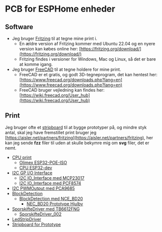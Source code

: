 # PCB for ESPHome enheder

## Software

* Jeg bruger [Fritzing](https://fritzing.org/learning/) til at tegne mine print i.
  * En ældre version af Fritzing kommer med Ubuntu 22.04 og en nyere version kan købes online her: [https://fritzing.org/download/](https://fritzing.org/download/)
  * Fritzing findes i versioner for Windows, Mac og Linux, så det er bare at komme igang.
* Jeg bruger [FreeCAD](https://www.freecad.org/features.php?lang=en) til at tegne holdere for mine print.
  * FreeCAD er et gratis, og godt 3D-tegneprogram, det kan hentest her: [https://www.freecad.org/downloads.php?lang=en](https://www.freecad.org/downloads.php?lang=en)
  * FreeCAD bruger vejledning kan findes her: [https://wiki.freecad.org/User_hub](https://wiki.freecad.org/User_hub)

## Print

Jeg bruger ofte et [stripboard](./Stripboard/README.md) til at bygge prototyper på, og mindre styk antal, skal jeg have fremstillet print bruger jeg [https://aisler.net/partners/fritzing](https://aisler.net/partners/fritzing), her kan jeg sende **fzz** filer til uden at skulle bekymre mig om **svg** filer, det er nemt.

* [CPU print](./CPU/README.md)
  * [Olimex ESP32-POE-ISO](./CPU/README.md#olimex-esp32-poe-iso-16mb)
  * [CPU ESP32-dev](./CPU/README.md#esp32-dev-30pin-med-i2c-interface)
* [I2C GP I/O Interface](./I2C%20IO_Interface/README.md)
  * [I2C IO_Interface med MCP23017](./I2C%20IO_Interface/PCF8574/)
  * [I2C IO_Interface med PCF8574](./I2C%20IO_Interface/PCF8574/)
* [I2C PWMOutput med PCA9685](./I2C_PWMOutput/README.md)
* [BlockDetection](./BlockDetection/README.md)
  * [BlockDetection med NCE_BD20](./BlockDetection/README.md#nec_bd20)
    * [NEC_BD20 Prototype Hjulby](./BlockDetection/README.md#nec_bd20-prototype-hjulby)
* [SporskifteDriver med TB6612FNG](./SporskifteDriver/README.md)
  * [SporskifteDriver_002](./SporskifteDriver/)
* [LedStripDriver](./LedStripDriver/README.md)
* [Stripboard for Prototype](./Stripboard/README.md)
